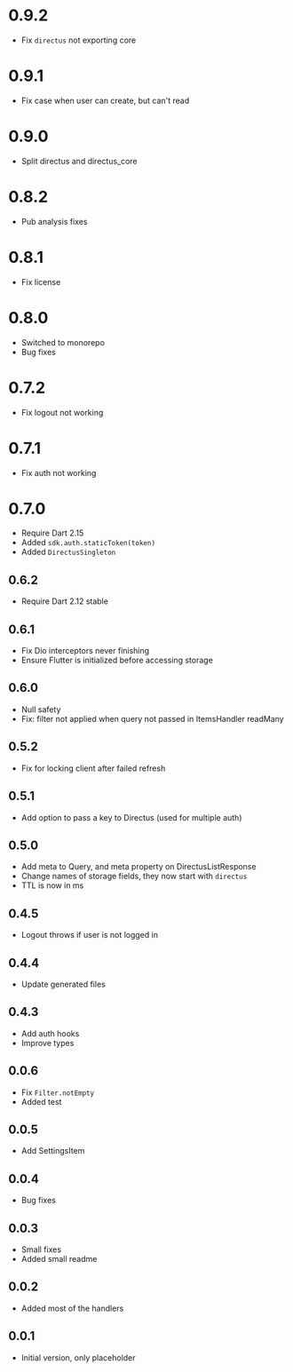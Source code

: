 # 0.9.2

- Fix `directus` not exporting core

# 0.9.1

- Fix case when user can create, but can't read

# 0.9.0

- Split directus and directus_core

# 0.8.2

- Pub analysis fixes

# 0.8.1

- Fix license

# 0.8.0

- Switched to monorepo
- Bug fixes

# 0.7.2

- Fix logout not working

# 0.7.1

- Fix auth not working

# 0.7.0

- Require Dart 2.15
- Added `sdk.auth.staticToken(token)`
- Added `DirectusSingleton`

## 0.6.2

- Require Dart 2.12 stable

## 0.6.1

- Fix Dio interceptors never finishing
- Ensure Flutter is initialized before accessing storage

## 0.6.0

- Null safety
- Fix: filter not applied when query not passed in ItemsHandler readMany

## 0.5.2

- Fix for locking client after failed refresh

## 0.5.1

- Add option to pass a key to Directus (used for multiple auth)

## 0.5.0

- Add meta to Query, and meta property on DirectusListResponse
- Change names of storage fields, they now start with `directus`
- TTL is now in ms

## 0.4.5

- Logout throws if user is not logged in

## 0.4.4

- Update generated files

## 0.4.3

- Add auth hooks
- Improve types

## 0.0.6

- Fix `Filter.notEmpty`
- Added test

## 0.0.5

- Add SettingsItem

## 0.0.4

- Bug fixes

## 0.0.3

- Small fixes
- Added small readme

## 0.0.2

- Added most of the handlers

## 0.0.1

- Initial version, only placeholder
